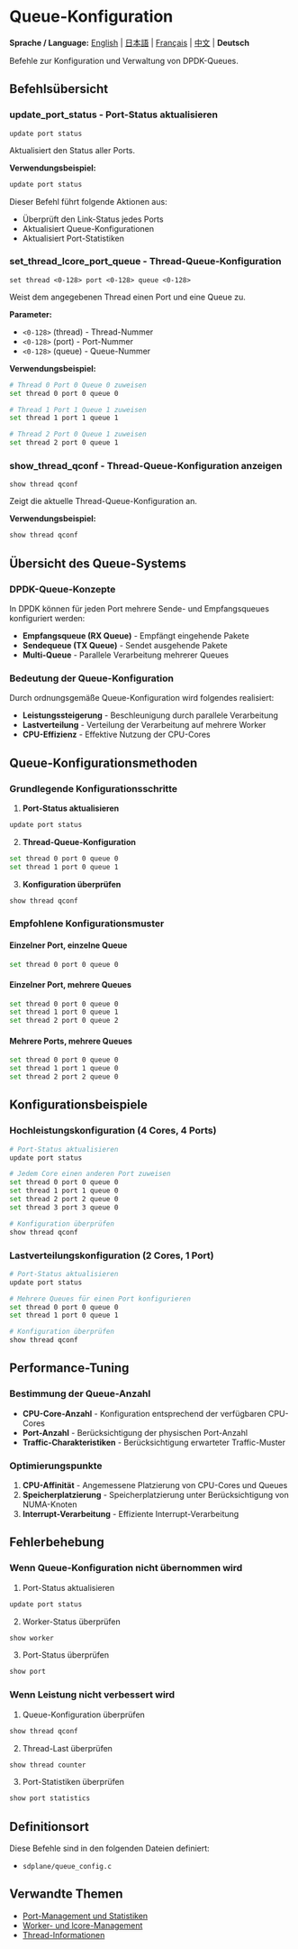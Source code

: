 # Queue-Konfiguration

**Sprache / Language:** [English](../queue-configuration.md) | [日本語](../ja/queue-configuration.md) | [Français](../fr/queue-configuration.md) | [中文](../zh/queue-configuration.md) | **Deutsch**

Befehle zur Konfiguration und Verwaltung von DPDK-Queues.

## Befehlsübersicht

### update_port_status - Port-Status aktualisieren
```
update port status
```

Aktualisiert den Status aller Ports.

**Verwendungsbeispiel:**
```bash
update port status
```

Dieser Befehl führt folgende Aktionen aus:
- Überprüft den Link-Status jedes Ports
- Aktualisiert Queue-Konfigurationen
- Aktualisiert Port-Statistiken

### set_thread_lcore_port_queue - Thread-Queue-Konfiguration
```
set thread <0-128> port <0-128> queue <0-128>
```

Weist dem angegebenen Thread einen Port und eine Queue zu.

**Parameter:**
- `<0-128>` (thread) - Thread-Nummer
- `<0-128>` (port) - Port-Nummer
- `<0-128>` (queue) - Queue-Nummer

**Verwendungsbeispiel:**
```bash
# Thread 0 Port 0 Queue 0 zuweisen
set thread 0 port 0 queue 0

# Thread 1 Port 1 Queue 1 zuweisen
set thread 1 port 1 queue 1

# Thread 2 Port 0 Queue 1 zuweisen
set thread 2 port 0 queue 1
```

### show_thread_qconf - Thread-Queue-Konfiguration anzeigen
```
show thread qconf
```

Zeigt die aktuelle Thread-Queue-Konfiguration an.

**Verwendungsbeispiel:**
```bash
show thread qconf
```

## Übersicht des Queue-Systems

### DPDK-Queue-Konzepte
In DPDK können für jeden Port mehrere Sende- und Empfangsqueues konfiguriert werden:

- **Empfangsqueue (RX Queue)** - Empfängt eingehende Pakete
- **Sendequeue (TX Queue)** - Sendet ausgehende Pakete
- **Multi-Queue** - Parallele Verarbeitung mehrerer Queues

### Bedeutung der Queue-Konfiguration
Durch ordnungsgemäße Queue-Konfiguration wird folgendes realisiert:
- **Leistungssteigerung** - Beschleunigung durch parallele Verarbeitung
- **Lastverteilung** - Verteilung der Verarbeitung auf mehrere Worker
- **CPU-Effizienz** - Effektive Nutzung der CPU-Cores

## Queue-Konfigurationsmethoden

### Grundlegende Konfigurationsschritte
1. **Port-Status aktualisieren**
```bash
update port status
```

2. **Thread-Queue-Konfiguration**
```bash
set thread 0 port 0 queue 0
set thread 1 port 0 queue 1
```

3. **Konfiguration überprüfen**
```bash
show thread qconf
```

### Empfohlene Konfigurationsmuster

#### Einzelner Port, einzelne Queue
```bash
set thread 0 port 0 queue 0
```

#### Einzelner Port, mehrere Queues
```bash
set thread 0 port 0 queue 0
set thread 1 port 0 queue 1
set thread 2 port 0 queue 2
```

#### Mehrere Ports, mehrere Queues
```bash
set thread 0 port 0 queue 0
set thread 1 port 1 queue 0
set thread 2 port 2 queue 0
```

## Konfigurationsbeispiele

### Hochleistungskonfiguration (4 Cores, 4 Ports)
```bash
# Port-Status aktualisieren
update port status

# Jedem Core einen anderen Port zuweisen
set thread 0 port 0 queue 0
set thread 1 port 1 queue 0
set thread 2 port 2 queue 0
set thread 3 port 3 queue 0

# Konfiguration überprüfen
show thread qconf
```

### Lastverteilungskonfiguration (2 Cores, 1 Port)
```bash
# Port-Status aktualisieren
update port status

# Mehrere Queues für einen Port konfigurieren
set thread 0 port 0 queue 0
set thread 1 port 0 queue 1

# Konfiguration überprüfen
show thread qconf
```

## Performance-Tuning

### Bestimmung der Queue-Anzahl
- **CPU-Core-Anzahl** - Konfiguration entsprechend der verfügbaren CPU-Cores
- **Port-Anzahl** - Berücksichtigung der physischen Port-Anzahl
- **Traffic-Charakteristiken** - Berücksichtigung erwarteter Traffic-Muster

### Optimierungspunkte
1. **CPU-Affinität** - Angemessene Platzierung von CPU-Cores und Queues
2. **Speicherplatzierung** - Speicherplatzierung unter Berücksichtigung von NUMA-Knoten
3. **Interrupt-Verarbeitung** - Effiziente Interrupt-Verarbeitung

## Fehlerbehebung

### Wenn Queue-Konfiguration nicht übernommen wird
1. Port-Status aktualisieren
```bash
update port status
```

2. Worker-Status überprüfen
```bash
show worker
```

3. Port-Status überprüfen
```bash
show port
```

### Wenn Leistung nicht verbessert wird
1. Queue-Konfiguration überprüfen
```bash
show thread qconf
```

2. Thread-Last überprüfen
```bash
show thread counter
```

3. Port-Statistiken überprüfen
```bash
show port statistics
```

## Definitionsort

Diese Befehle sind in den folgenden Dateien definiert:
- `sdplane/queue_config.c`

## Verwandte Themen

- [Port-Management und Statistiken](port-management.md)
- [Worker- und lcore-Management](worker-management.md)
- [Thread-Informationen](thread-information.md)